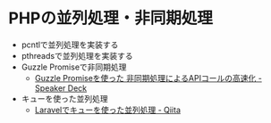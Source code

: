# PHPの並列処理・非同期処理
- pcntlで並列処理を実装する
- pthreadsで並列処理を実装する
- Guzzle Promiseで非同期処理
	- [Guzzle Promiseを使った 非同期処理によるAPIコールの高速化 - Speaker Deck](https://speakerdeck.com/suzuki/guzzle-promisewoshi-tuta-fei-tong-qi-chu-li-niyoruapikorufalsegao-su-hua?slide=104)
- キューを使った並列処理
	- [Laravelでキューを使った並列処理 - Qiita](https://qiita.com/Nishi53454367/items/871614343ea77020db17)